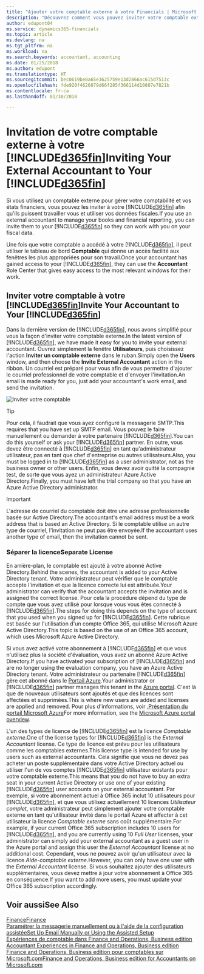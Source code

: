 ```yaml
---
title: "Ajouter votre comptable externe à votre Financials | Microsoft Docs"
description: "Découvrez comment vous pouvez inviter votre comptable externe à votre Finance and Operations, Business edition."
author: edupont04
ms.service: dynamics365-financials
ms.topic: article
ms.devlang: na
ms.tgt_pltfrm: na
ms.workload: na
ms.search.keywords: accountant, accounting
ms.date: 01/25/2018
ms.author: edupont
ms.translationtype: HT
ms.sourcegitcommit: bec0619be0a65e3625759e13d2866ac615d7513c
ms.openlocfilehash: fde920f4626079d66f285f366114d10807e7821b
ms.contentlocale: fr-ca
ms.lasthandoff: 01/30/2018

---
```

# <a name="inviting-your-external-accountant-to-your-included365finincludesd365finmdmd"></a><span data-ttu-id="bf88c-103">Invitation de votre comptable externe à votre [!INCLUDE[d365fin](includes/d365fin_md.md)]</span><span class="sxs-lookup"><span data-stu-id="bf88c-103">Inviting Your External Accountant to Your [!INCLUDE[d365fin](includes/d365fin_md.md)]</span></span>
<span data-ttu-id="bf88c-104">Si vous utilisez un comptable externe pour gérer votre comptabilité et vos états financiers, vous pouvez les inviter à votre [!INCLUDE[d365fin](includes/d365fin_md.md)] afin qu'ils puissent travailler vous et utiliser vos données fiscales.</span><span class="sxs-lookup"><span data-stu-id="bf88c-104">If you use an external accountant to manage your books and financial reporting, you can invite them to your [!INCLUDE[d365fin](includes/d365fin_md.md)] so they can work with you on your fiscal data.</span></span>

<span data-ttu-id="bf88c-105">Une fois que votre comptable a accédé à votre [!INCLUDE[d365fin](includes/d365fin_md.md)], il peut utiliser le tableau de bord **Comptable** qui donne un accès facilité aux fenêtres les plus appropriées pour son travail.</span><span class="sxs-lookup"><span data-stu-id="bf88c-105">Once your accountant has gained access to your [!INCLUDE[d365fin](includes/d365fin_md.md)], they can use the **Accountant** Role Center that gives easy access to the most relevant windows for their work.</span></span>  

## <a name="invite-your-accountant-to-your-included365finincludesd365finmdmd"></a><span data-ttu-id="bf88c-106">Inviter votre comptable à votre [!INCLUDE[d365fin](includes/d365fin_md.md)]</span><span class="sxs-lookup"><span data-stu-id="bf88c-106">Invite Your Accountant to Your [!INCLUDE[d365fin](includes/d365fin_md.md)]</span></span>
<span data-ttu-id="bf88c-107">Dans la dernière version de [!INCLUDE[d365fin](includes/d365fin_md.md)], nous avons simplifié pour vous la façon d'inviter votre comptable externe.</span><span class="sxs-lookup"><span data-stu-id="bf88c-107">In the latest version of [!INCLUDE[d365fin](includes/d365fin_md.md)], we have made it easy for you to invite your external accountant.</span></span> <span data-ttu-id="bf88c-108">Ouvrez simplement la fenêtre **Utilisateurs**, puis choisissez l'action **Inviter un comptable externe** dans le ruban.</span><span class="sxs-lookup"><span data-stu-id="bf88c-108">Simply open the **Users** window, and then choose the **Invite External Accountant** action in the ribbon.</span></span> <span data-ttu-id="bf88c-109">Un courriel est préparé pour vous afin de vous permettre d'ajouter le courriel professionnel de votre comptable et d'envoyer l'invitation.</span><span class="sxs-lookup"><span data-stu-id="bf88c-109">An email is made ready for you, just add your accountant's work email, and send the invitation.</span></span>  

![Inviter votre comptable](./media/finance-invite-accountant/invite-accountant.png)

> [!TIP]  
>  <span data-ttu-id="bf88c-111">Pour cela, il faudrait que vous ayez configuré la messagerie SMTP.</span><span class="sxs-lookup"><span data-stu-id="bf88c-111">This requires that you have set up SMTP email.</span></span> <span data-ttu-id="bf88c-112">Vous pouvez le faire manuellement ou demander à votre partenaire [!INCLUDE[d365fin](includes/d365fin_md.md)].</span><span class="sxs-lookup"><span data-stu-id="bf88c-112">You can do this yourself or ask your [!INCLUDE[d365fin](includes/d365fin_md.md)] partner.</span></span> <span data-ttu-id="bf88c-113">En outre, vous devez être connecté à [!INCLUDE[d365fin](includes/d365fin_md.md)] en tant qu'administrateur utilisateur, pas en tant que chef d'entreprise ou autres utilisateurs.</span><span class="sxs-lookup"><span data-stu-id="bf88c-113">Also, you must be logged in to [!INCLUDE[d365fin](includes/d365fin_md.md)] as a user administrator, not as the business owner or other users.</span></span> <span data-ttu-id="bf88c-114">Enfin, vous devez avoir quitté la compagnie test, de sorte que vous ayez un administrateur Azure Active Directory.</span><span class="sxs-lookup"><span data-stu-id="bf88c-114">Finally, you must have left the trial company so that you have an Azure Active Directory administrator.</span></span>  

> [!IMPORTANT]  
>  <span data-ttu-id="bf88c-115">L'adresse de courriel du comptable doit être une adresse professionnelle basée sur Active Directory.</span><span class="sxs-lookup"><span data-stu-id="bf88c-115">The accountant's email address must be a work address that is based an Active Directory.</span></span> <span data-ttu-id="bf88c-116">Si le comptable utilise un autre type de courriel, l'invitation ne peut pas être envoyée.</span><span class="sxs-lookup"><span data-stu-id="bf88c-116">If the accountant uses another type of email, then the invitation cannot be sent.</span></span>  

### <a name="separate-license"></a><span data-ttu-id="bf88c-117">Séparer la licence</span><span class="sxs-lookup"><span data-stu-id="bf88c-117">Separate License</span></span>
<span data-ttu-id="bf88c-118">En arrière-plan, le comptable est ajouté à votre abonné Active Directory.</span><span class="sxs-lookup"><span data-stu-id="bf88c-118">Behind the scenes, the accountant is added to your Active Directory tenant.</span></span> <span data-ttu-id="bf88c-119">Votre administrateur peut vérifier que le comptable accepte l'invitation et que la licence correcte lui est attribuée.</span><span class="sxs-lookup"><span data-stu-id="bf88c-119">Your administrator can verify that the accountant accepts the invitation and is assigned the correct license.</span></span> <span data-ttu-id="bf88c-120">Pour cela la procédure dépend du type de compte que vous avez utilisé pour lorsque vous vous êtes connecté à [!INCLUDE[d365fin](includes/d365fin_md.md)].</span><span class="sxs-lookup"><span data-stu-id="bf88c-120">The steps for doing this depends on the type of account that you used when you signed up for [!INCLUDE[d365fin](includes/d365fin_md.md)].</span></span> <span data-ttu-id="bf88c-121">Cette rubrique est basée sur l'utilisation d'un compte Office 365, qui utilise Microsoft Azure Active Directory.</span><span class="sxs-lookup"><span data-stu-id="bf88c-121">This topic is based on the use of an Office 365 account, which uses Microsoft Azure Active Directory.</span></span>  

<span data-ttu-id="bf88c-122">Si vous avez activé votre abonnement à [!INCLUDE[d365fin](includes/d365fin_md.md)] et que vous n'utilisez plus la société d'évaluation, vous avez un abonné Azure Active Directory.</span><span class="sxs-lookup"><span data-stu-id="bf88c-122">If you have activated your subscription of [!INCLUDE[d365fin](includes/d365fin_md.md)] and are no longer using the evaluation company, you have an Azure Active Directory tenant.</span></span> <span data-ttu-id="bf88c-123">Votre administrateur ou partenaire [!INCLUDE[d365fin](includes/d365fin_md.md)] gère cet abonné dans le [Portail Azure](https://portal.azure.com).</span><span class="sxs-lookup"><span data-stu-id="bf88c-123">Your administrator or [!INCLUDE[d365fin](includes/d365fin_md.md)] partner manages this tenant in the [Azure portal](https://portal.azure.com).</span></span> <span data-ttu-id="bf88c-124">C'est là que de nouveaux utilisateurs sont ajoutés et que des licences sont affectées et supprimées.</span><span class="sxs-lookup"><span data-stu-id="bf88c-124">This is where new users are added and licenses are applied and removed.</span></span> <span data-ttu-id="bf88c-125">Pour plus d'informations, voir [.Présentation du portail Microsoft Azure](https://docs.microsoft.com/en-us/azure/azure-portal-overview)</span><span class="sxs-lookup"><span data-stu-id="bf88c-125">For more information, see the [Microsoft Azure portal overview](https://docs.microsoft.com/en-us/azure/azure-portal-overview).</span></span>  

<span data-ttu-id="bf88c-126">L'un des types de licence de [!INCLUDE[d365fin](includes/d365fin_md.md)] est la licence *Comptable externe*.</span><span class="sxs-lookup"><span data-stu-id="bf88c-126">One of the license types for [!INCLUDE[d365fin](includes/d365fin_md.md)] is the *External Accountant* license.</span></span> <span data-ttu-id="bf88c-127">Ce type de licence est prévu pour les utilisateurs comme les comptables externes.</span><span class="sxs-lookup"><span data-stu-id="bf88c-127">This license type is intended for use by users such as external accountants.</span></span> <span data-ttu-id="bf88c-128">Cela signifie que vous ne devez pas acheter un poste supplémentaire dans votre Active Directory actuel ou utiliser l'un de vos comptes [!INCLUDE[d365fin](includes/d365fin_md.md)] utilisateur existants pour votre comptable externe.</span><span class="sxs-lookup"><span data-stu-id="bf88c-128">This means that you do not have to buy an extra seat in your current Active Directory or use one of your existing [!INCLUDE[d365fin](includes/d365fin_md.md)] user accounts on your external accountant.</span></span> <span data-ttu-id="bf88c-129">Par exemple, si votre abonnement actuel à Office 365 inclut 10 utilisateurs pour [!INCLUDE[d365fin](includes/d365fin_md.md)], et que vous utilisez actuellement 10 licences *Utilisateur complet*, votre administrateur peut simplement ajouter votre comptable externe en tant qu'utilisateur invité dans le portail Azure et affecter à cet utilisateur la licence *Comptable externe* sans coût supplémentaire.</span><span class="sxs-lookup"><span data-stu-id="bf88c-129">For example, if your current Office 365 subscription includes 10 users for [!INCLUDE[d365fin](includes/d365fin_md.md)], and you are currently using 10 *Full User* licenses, your administrator can simply add your external accountant as a guest user in the Azure portal and assign this user the *External Accountant* license at no additional cost.</span></span> <span data-ttu-id="bf88c-130">Cependant, vous ne pouvez avoir qu'un utilisateur avec la licence *Aide-comptable externe*.</span><span class="sxs-lookup"><span data-stu-id="bf88c-130">However, you can only have one user with the *External Accountant* license.</span></span> <span data-ttu-id="bf88c-131">Si vous souhaitez ajouter des utilisateurs supplémentaires, vous devez mettre à jour votre abonnement à Office 365 en conséquence.</span><span class="sxs-lookup"><span data-stu-id="bf88c-131">If you want to add more users, you must update your Office 365 subscription accordingly.</span></span>  

## <a name="see-also"></a><span data-ttu-id="bf88c-132">Voir aussi</span><span class="sxs-lookup"><span data-stu-id="bf88c-132">See Also</span></span>
[<span data-ttu-id="bf88c-133">Finance</span><span class="sxs-lookup"><span data-stu-id="bf88c-133">Finance</span></span>](finance.md)  
[<span data-ttu-id="bf88c-134">Paramétrer la messagerie manuellement ou à l'aide de la configuration assistée</span><span class="sxs-lookup"><span data-stu-id="bf88c-134">Set Up Email Manually or Using the Assisted Setup</span></span>](madeira-how-setup-email.md)  
[<span data-ttu-id="bf88c-135">Expériences de comptable dans Finance and Operations, Business edition </span><span class="sxs-lookup"><span data-stu-id="bf88c-135">Accountant Experiences in Finance and Operations, Business edition </span></span>](finance-accounting.md)  
[<span data-ttu-id="bf88c-136">Finance and Operations, Business edition pour comptables sur Microsoft.com</span><span class="sxs-lookup"><span data-stu-id="bf88c-136">Finance and Operations, Business edition for Accountants on Microsoft.com</span></span>](https://www.microsoft.com/en-us/dynamics365/financial-insights-for-accountants)  

